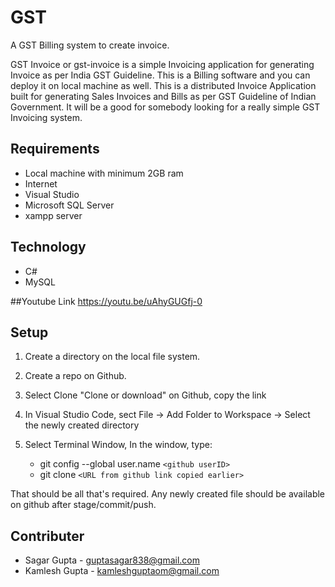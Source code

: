 # GST
A GST Billing system to create invoice.

GST Invoice or gst-invoice is a simple Invoicing application for generating Invoice as per India GST Guideline. This is a Billing software and you can deploy it on local machine as well. This is a distributed Invoice Application built for generating Sales Invoices and Bills as per GST Guideline of Indian Government. It will be a good for somebody looking for a really simple GST Invoicing system.



## Requirements
- Local machine with minimum 2GB ram
- Internet
- Visual Studio
- Microsoft SQL Server
- xampp server



## Technology
- C#
- MySQL

##Youtube Link
https://youtu.be/uAhyGUGfj-0

## Setup
1. Create a directory on the local file system.
2. Create a repo on Github.
3. Select Clone "Clone or download" on Github, copy the link
4. In Visual Studio Code, sect File -> Add Folder to Workspace -> Select the newly created directory
5. Select Terminal Window, In the window, type:

   - git config --global user.name ``` <github userID>  ```
   - git clone ``` <URL from github link copied earlier> ```
  
That should be all that's required. Any newly created file should be available on github after stage/commit/push.
  


## Contributer
- Sagar Gupta - guptasagar838@gmail.com
- Kamlesh Gupta - kamleshguptaom@gmail.com

